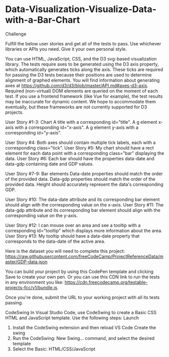 # Data-Visualization-Visualize-Data-with-a-Bar-Chart

Challenge 

Fulfill the below user stories and get all of the tests to pass. Use whichever libraries or APIs you need. Give it your own personal style.

You can use HTML, JavaScript, CSS, and the D3 svg-based visualization library. The tests require axes to be generated using the D3 axis property, which automatically generates ticks along the axis. These ticks are required for passing the D3 tests because their positions are used to determine alignment of graphed elements. You will find information about generating axes at https://github.com/d3/d3/blob/master/API.md#axes-d3-axis. Required (non-virtual) DOM elements are queried on the moment of each test. If you use a frontend framework (like Vue for example), the test results may be inaccurate for dynamic content. We hope to accommodate them eventually, but these frameworks are not currently supported for D3 projects.

User Story #1-3: Chart
A title with a corresponding id="title".
A g element x-axis with a corresponding id="x-axis".
A g element y-axis with a corresponding id="y-axis".

User Story #4: Both axes should contain multiple tick labels, each with a corresponding class="tick".
User Story #5: My chart should have a rect element for each data point with a corresponding class="bar" displaying the data.
User Story #6: Each bar should have the properties data-date and data-gdp containing date and GDP values.

User Story #7-9: Bar elements
Data-date properties should match the order of the provided data.
Data-gdp properties should match the order of the provided data.
Height should accurately represent the data's corresponding GDP.

User Story #10: The data-date attribute and its corresponding bar element should align with the corresponding value on the x-axis.
User Story #11: The data-gdp attribute and its corresponding bar element should align with the corresponding value on the y-axis.

User Story #12: I can mouse over an area and see a tooltip with a corresponding id="tooltip" which displays more information about the area.
User Story #13: My tooltip should have a data-date property that corresponds to the data-date of the active area.

Here is the dataset you will need to complete this project: https://raw.githubusercontent.com/freeCodeCamp/ProjectReferenceData/master/GDP-data.json

You can build your project by using this CodePen template and clicking Save to create your own pen. Or you can use this CDN link to run the tests in any environment you like: https://cdn.freecodecamp.org/testable-projects-fcc/v1/bundle.js.

Once you're done, submit the URL to your working project with all its tests passing.

CodeSwing
In Visual Studio Code, use CodeSwing to create a Basic CSS HTML and JavaScript template. Use the following steps: 
Launch 
1.	Install the CodeSwing extension and then reload VS Code
Create the swing
1.	Run the CodeSwing: New Swing... command, and select the desired template
2.	Select the Basic: HTML/CSS/JavaScript

